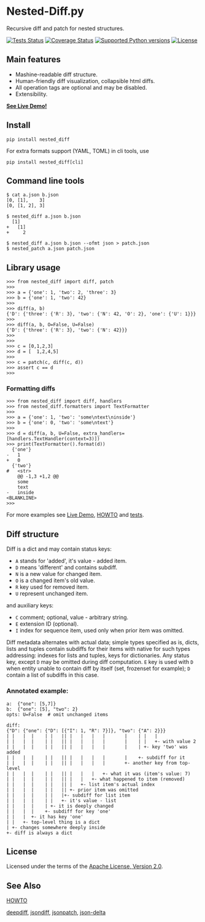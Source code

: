 # Nested-Diff.py

Recursive diff and patch for nested structures.

[![Tests Status](https://github.com/mr-mixas/Nested-Diff.py/actions/workflows/tests.yml/badge.svg)](https://github.com/mr-mixas/Nested-Diff.py/actions?query=branch%3Amaster)
[![Coverage Status](https://coveralls.io/repos/github/mr-mixas/Nested-Diff.py/badge.svg)](https://coveralls.io/github/mr-mixas/Nested-Diff.py)
[![Supported Python versions](https://img.shields.io/pypi/pyversions/nested_diff.svg)](https://pypi.org/project/nested_diff/)
[![License](https://img.shields.io/pypi/l/nested_diff.svg)](https://pypi.org/project/nested_diff/)

## Main features

* Mashine-readable diff structure.
* Human-friendly diff visualization, collapsible html diffs.
* All operation tags are optional and may be disabled.
* Extensibility.

**[See Live Demo!](https://nesteddiff.pythonanywhere.com/)**

## Install

`pip install nested_diff`

For extra formats support (YAML, TOML) in cli tools, use

`pip install nested_diff[cli]`

## Command line tools

```
$ cat a.json b.json
[0, [1],    3]
[0, [1, 2], 3]
```
```
$ nested_diff a.json b.json
  [1]
+   [1]
+     2
```
```
$ nested_diff a.json b.json --ofmt json > patch.json
$ nested_patch a.json patch.json
```

## Library usage

```
>>> from nested_diff import diff, patch
>>>
>>> a = {'one': 1, 'two': 2, 'three': 3}
>>> b = {'one': 1, 'two': 42}
>>>
>>> diff(a, b)
{'D': {'three': {'R': 3}, 'two': {'N': 42, 'O': 2}, 'one': {'U': 1}}}
>>>
>>> diff(a, b, O=False, U=False)
{'D': {'three': {'R': 3}, 'two': {'N': 42}}}
>>>
>>>
>>> c = [0,1,2,3]
>>> d = [  1,2,4,5]
>>>
>>> c = patch(c, diff(c, d))
>>> assert c == d
>>>
```

### Formatting diffs

```
>>> from nested_diff import diff, handlers
>>> from nested_diff.formatters import TextFormatter
>>>
>>> a = {'one': 1, 'two': 'some\ntext\ninside'}
>>> b = {'one': 0, 'two': 'some\ntext'}
>>>
>>> d = diff(a, b, U=False, extra_handlers=[handlers.TextHandler(context=3)])
>>> print(TextFormatter().format(d))
  {'one'}
-   1
+   0
  {'two'}
#   <str>
    @@ -1,3 +1,2 @@
    some
    text
-   inside
<BLANKLINE>
>>>
```

For more examples see [Live Demo](https://nesteddiff.pythonanywhere.com/),
[HOWTO](https://github.com/mr-mixas/Nested-Diff.py/blob/master/HOWTO.md) and
[tests](https://github.com/mr-mixas/Nested-Diff.py/tree/master/tests).

## Diff structure

Diff is a dict and may contain status keys:

* `A` stands for 'added', it's value - added item.
* `D` means 'different' and contains subdiff.
* `N` is a new value for changed item.
* `O` is a changed item's old value.
* `R` key used for removed item.
* `U` represent unchanged item.

and auxiliary keys:

* `C` comment; optional, value - arbitrary string.
* `E` extension ID (optional).
* `I` index for sequence item, used only when prior item was omitted.

Diff metadata alternates with actual data; simple types specified as is, dicts,
lists and tuples contain subdiffs for their items with native for such types
addressing: indexes for lists and tuples, keys for dictionaries. Any status
key, except `D` may be omitted during diff computation. `E` key is used with
`D` when entity unable to contain diff by itself (set, frozenset for example);
`D` contain a list of subdiffs in this case.

### Annotated example:

```
a:  {"one": [5,7]}
b:  {"one": [5], "two": 2}
opts: U=False  # omit unchanged items

diff:
{"D": {"one": {"D": [{"I": 1, "R": 7}]}, "two": {"A": 2}}}
| |   |  |    | |   || |   |   |   |       |    | |   |
| |   |  |    | |   || |   |   |   |       |    | |   +- with value 2
| |   |  |    | |   || |   |   |   |       |    | +- key 'two' was added
| |   |  |    | |   || |   |   |   |       |    +- subdiff for it
| |   |  |    | |   || |   |   |   |       +- another key from top-level
| |   |  |    | |   || |   |   |   +- what it was (item's value: 7)
| |   |  |    | |   || |   |   +- what happened to item (removed)
| |   |  |    | |   || |   +- list item's actual index
| |   |  |    | |   || +- prior item was omitted
| |   |  |    | |   |+- subdiff for list item
| |   |  |    | |   +- it's value - list
| |   |  |    | +- it is deeply changed
| |   |  |    +- subdiff for key 'one'
| |   |  +- it has key 'one'
| |   +- top-level thing is a dict
| +- changes somewhere deeply inside
+- diff is always a dict
```

## License

Licensed under the terms of the [Apache License, Version 2.0](http://www.apache.org/licenses/LICENSE-2.0).

## See Also

[HOWTO](https://github.com/mr-mixas/Nested-Diff.py/blob/master/HOWTO.md)

[deepdiff](https://pypi.org/project/deepdiff/),
[jsondiff](https://pypi.org/project/jsondiff/),
[jsonpatch](https://pypi.org/project/jsonpatch/),
[json-delta](https://pypi.org/project/json-delta/)
